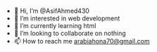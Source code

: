 - 👋 Hi, I’m @AsifAhmed430
- 👀 I’m interested in web development
- 🌱 I’m currently learning html
- 💞️ I’m looking to collaborate on nothing
- 📫 How to reach me arabiahona70@gmail.com

<!---
AsifAhmed430/AsifAhmed430 is a ✨ special ✨ repository because its `README.md` (this file) appears on your GitHub profile.
You can click the Preview link to take a look at your changes.
--->
